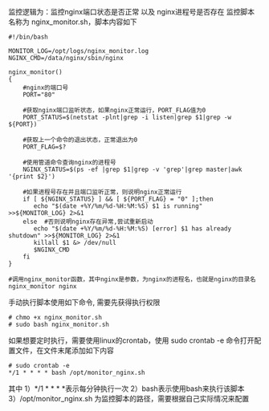 监控逻辑为：监控nginx端口状态是否正常 以及 nginx进程号是否存在
监控脚本名称为 nginx_monitor.sh，脚本内容如下

```shell
#!/bin/bash

MONITOR_LOG=/opt/logs/nginx_monitor.log 
NGINX_CMD=/data/nginx/sbin/nginx

nginx_monitor()
{
	#nginx的端口号
	PORT="80"

	#获取nginx端口监听状态，如果nginx正常运行，PORT_FLAG值为0
	PORT_STATUS=$(netstat -plnt|grep -i listen|grep $1|grep -w ${PORT})

	#获取上一个命令的退出状态，正常退出为0
	PORT_FLAG=$?

	#使用管道命令查询nginx的进程号
	NGINX_STATUS=$(ps -ef |grep $1|grep -v 'grep'|grep master|awk '{print $2}')

	#如果进程号存在并且端口监听正常，则说明nginx正常运行
	if [ ${NGINX_STATUS} ] && [ ${PORT_FLAG} = "0" ];then
	   echo "$(date +%Y/%m/%d-%H:%M:%S) $1 is running" >>${MONITOR_LOG} 2>&1
	else  #否则说明nginx存在异常,尝试重新启动
	   echo "$(date +%Y/%m/%d-%H:%M:%S) [error] $1 has already shutdown" >>${MONITOR_LOG} 2>&1
	   killall $1 &> /dev/null
	   $NGINX_CMD
	fi
}

#调用nginx_monitor函数，其中nginx是参数，为nginx的进程名，也就是nginx的目录名
nginx_monitor nginx

```

手动执行脚本使用如下命令, 需要先获得执行权限

```shell
# chmo +x nginx_monitor.sh
# sudo bash nginx_monitor.sh
```

如果想要定时执行，需要使用linux的crontab，使用 sudo crontab -e 命令打开配置文件，在文件末尾添加如下内容

```shell
# sudo crontab -e 
*/1 * * * * bash /opt/monitor_nginx.sh
```

其中
1）*/1 * * * *表示每分钟执行一次
2）bash表示使用bash来执行该脚本
3）/opt/monitor_nginx.sh 为监控脚本的路径，需要根据自己实际情况来配置